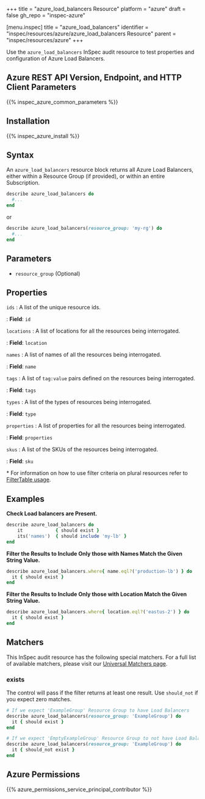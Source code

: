+++
title = "azure_load_balancers Resource"
platform = "azure"
draft = false
gh_repo = "inspec-azure"

[menu.inspec]
title = "azure_load_balancers"
identifier = "inspec/resources/azure/azure_load_balancers Resource"
parent = "inspec/resources/azure"
+++

Use the `azure_load_balancers` InSpec audit resource to test properties and configuration of Azure Load Balancers.

## Azure REST API Version, Endpoint, and HTTP Client Parameters

{{% inspec_azure_common_parameters %}}

## Installation

{{% inspec_azure_install %}}

## Syntax

An `azure_load_balancers` resource block returns all Azure Load Balancers, either within a Resource Group (if provided), or within an entire Subscription.
```ruby
describe azure_load_balancers do
  #...
end
```
or
```ruby
describe azure_load_balancers(resource_group: 'my-rg') do
  #...
end
```

## Parameters

- `resource_group` (Optional)

## Properties

`ids`
: A list of the unique resource ids.

: **Field**: `id`

`locations`
: A list of locations for all the resources being interrogated.

: **Field**: `location`

`names`
: A list of names of all the resources being interrogated.

: **Field**: `name`

`tags`
: A list of `tag:value` pairs defined on the resources being interrogated.

: **Field**: `tags`

`types`
: A list of the types of resources being interrogated.

: **Field**: `type`

`properties`
: A list of properties for all the resources being interrogated.

: **Field**: `properties`

`skus`
: A list of the SKUs of the resources being interrogated.

: **Field**: `sku`

<superscript>*</superscript> For information on how to use filter criteria on plural resources refer to [FilterTable usage](https://github.com/inspec/inspec/blob/master/dev-docs/filtertable-usage.md).

## Examples

**Check Load balancers are Present.**

````ruby
describe azure_load_balancers do
    it            { should exist }
    its('names')  { should include 'my-lb' }
end
````
**Filter the Results to Include Only those with Names Match the Given String Value.**

```ruby
describe azure_load_balancers.where{ name.eql?('production-lb') } do
  it { should exist }
end
```
**Filter the Results to Include Only those with Location Match the Given String Value.**

```ruby
describe azure_load_balancers.where{ location.eql?('eastus-2') } do
  it { should exist }
end
```

## Matchers

This InSpec audit resource has the following special matchers. For a full list of available matchers, please visit our [Universal Matchers page](https://www.inspec.io/docs/reference/matchers/).

### exists

The control will pass if the filter returns at least one result. Use `should_not` if you expect zero matches.
```ruby
# If we expect 'ExampleGroup' Resource Group to have Load Balancers
describe azure_load_balancers(resource_group: 'ExampleGroup') do
  it { should exist }
end

# If we expect 'EmptyExampleGroup' Resource Group to not have Load Balancers
describe azure_load_balancers(resource_group: 'ExampleGroup') do
  it { should_not exist }
end
```

## Azure Permissions

{{% azure_permissions_service_principal_contributor %}}
